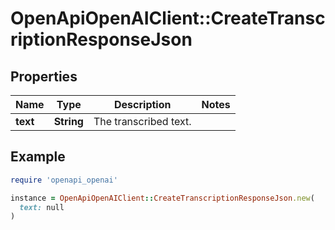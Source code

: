 # OpenApiOpenAIClient::CreateTranscriptionResponseJson

## Properties

| Name | Type | Description | Notes |
| ---- | ---- | ----------- | ----- |
| **text** | **String** | The transcribed text. |  |

## Example

```ruby
require 'openapi_openai'

instance = OpenApiOpenAIClient::CreateTranscriptionResponseJson.new(
  text: null
)
```

